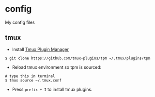 # config
My config files

## tmux

- Install [Tmux Plugin Manager](https://github.com/tmux-plugins/tpm)

```
$ git clone https://github.com/tmux-plugins/tpm ~/.tmux/plugins/tpm
```

- Reload tmux environment so tpm is sourced:

```
# type this in terminal
$ tmux source ~/.tmux.conf
```

- Press `prefix + I` to install tmux plugins.
